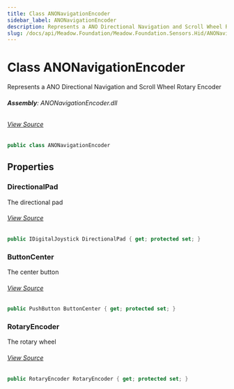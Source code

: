 ```yaml
---
title: Class ANONavigationEncoder
sidebar_label: ANONavigationEncoder
description: Represents a ANO Directional Navigation and Scroll Wheel Rotary Encoder
slug: /docs/api/Meadow.Foundation/Meadow.Foundation.Sensors.Hid/ANONavigationEncoder
---
```

# Class ANONavigationEncoder
Represents a ANO Directional Navigation and Scroll Wheel Rotary Encoder

###### **Assembly**: ANONavigationEncoder.dll
###### [View Source](https://github.com/WildernessLabs/Meadow.Foundation.git/blob/develop/Source/Meadow.Foundation.Peripherals/Sensors.Hid.ANONavigationEncoder/Driver/ANONavigationEncoder.cs#L11)
```csharp title="Declaration"
public class ANONavigationEncoder
```
## Properties
### DirectionalPad
The directional pad
###### [View Source](https://github.com/WildernessLabs/Meadow.Foundation.git/blob/develop/Source/Meadow.Foundation.Peripherals/Sensors.Hid.ANONavigationEncoder/Driver/ANONavigationEncoder.cs#L16)
```csharp title="Declaration"
public IDigitalJoystick DirectionalPad { get; protected set; }
```
### ButtonCenter
The center button
###### [View Source](https://github.com/WildernessLabs/Meadow.Foundation.git/blob/develop/Source/Meadow.Foundation.Peripherals/Sensors.Hid.ANONavigationEncoder/Driver/ANONavigationEncoder.cs#L21)
```csharp title="Declaration"
public PushButton ButtonCenter { get; protected set; }
```
### RotaryEncoder
The rotary wheel
###### [View Source](https://github.com/WildernessLabs/Meadow.Foundation.git/blob/develop/Source/Meadow.Foundation.Peripherals/Sensors.Hid.ANONavigationEncoder/Driver/ANONavigationEncoder.cs#L26)
```csharp title="Declaration"
public RotaryEncoder RotaryEncoder { get; protected set; }
```
